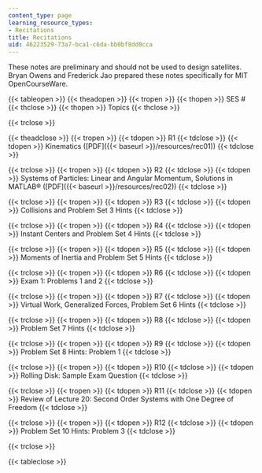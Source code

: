 ```yaml
---
content_type: page
learning_resource_types:
- Recitations
title: Recitations
uid: 46223529-73a7-bca1-c6da-bb0bf8dd0cca
---
```


These notes are preliminary and should not be used to design satellites. Bryan Owens and Frederick Jao prepared these notes specifically for MIT OpenCourseWare.

{{< tableopen >}}
{{< theadopen >}}
{{< tropen >}}
{{< thopen >}}
SES #
{{< thclose >}}
{{< thopen >}}
Topics
{{< thclose >}}

{{< trclose >}}

{{< theadclose >}}
{{< tropen >}}
{{< tdopen >}}
R1
{{< tdclose >}}
{{< tdopen >}}
Kinematics ([PDF]({{< baseurl >}}/resources/rec01))
{{< tdclose >}}

{{< trclose >}}
{{< tropen >}}
{{< tdopen >}}
R2
{{< tdclose >}}
{{< tdopen >}}
Systems of Particles: Linear and Angular Momentum, Solutions in MATLAB® ([PDF]({{< baseurl >}}/resources/rec02))
{{< tdclose >}}

{{< trclose >}}
{{< tropen >}}
{{< tdopen >}}
R3
{{< tdclose >}}
{{< tdopen >}}
Collisions and Problem Set 3 Hints
{{< tdclose >}}

{{< trclose >}}
{{< tropen >}}
{{< tdopen >}}
R4
{{< tdclose >}}
{{< tdopen >}}
Instant Centers and Problem Set 4 Hints
{{< tdclose >}}

{{< trclose >}}
{{< tropen >}}
{{< tdopen >}}
R5
{{< tdclose >}}
{{< tdopen >}}
Moments of Inertia and Problem Set 5 Hints
{{< tdclose >}}

{{< trclose >}}
{{< tropen >}}
{{< tdopen >}}
R6
{{< tdclose >}}
{{< tdopen >}}
Exam 1: Problems 1 and 2
{{< tdclose >}}

{{< trclose >}}
{{< tropen >}}
{{< tdopen >}}
R7
{{< tdclose >}}
{{< tdopen >}}
Virtual Work, Generalized Forces, Problem Set 6 Hints
{{< tdclose >}}

{{< trclose >}}
{{< tropen >}}
{{< tdopen >}}
R8
{{< tdclose >}}
{{< tdopen >}}
Problem Set 7 Hints
{{< tdclose >}}

{{< trclose >}}
{{< tropen >}}
{{< tdopen >}}
R9
{{< tdclose >}}
{{< tdopen >}}
Problem Set 8 Hints: Problem 1
{{< tdclose >}}

{{< trclose >}}
{{< tropen >}}
{{< tdopen >}}
R10
{{< tdclose >}}
{{< tdopen >}}
Rolling Disk: Sample Exam Question
{{< tdclose >}}

{{< trclose >}}
{{< tropen >}}
{{< tdopen >}}
R11
{{< tdclose >}}
{{< tdopen >}}
Review of Lecture 20: Second Order Systems with One Degree of Freedom
{{< tdclose >}}

{{< trclose >}}
{{< tropen >}}
{{< tdopen >}}
R12
{{< tdclose >}}
{{< tdopen >}}
Problem Set 10 Hints: Problem 3
{{< tdclose >}}

{{< trclose >}}

{{< tableclose >}}